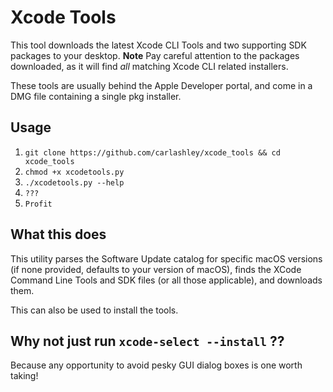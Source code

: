 # Xcode Tools

This tool downloads the latest Xcode CLI Tools and two supporting SDK packages to your desktop.
**Note** Pay careful attention to the packages downloaded, as it will find _all_ matching Xcode CLI related installers.

These tools are usually behind the Apple Developer portal, and come in a DMG file containing a single pkg installer.

## Usage
1. `git clone https://github.com/carlashley/xcode_tools && cd xcode_tools`
1. `chmod +x xcodetools.py`
1. `./xcodetools.py --help`
1. ``???``
1. `Profit`

## What this does
This utility parses the Software Update catalog for specific macOS versions (if none provided, defaults to your version of macOS), finds the XCode Command Line Tools and SDK files (or all those applicable), and downloads them.

This can also be used to install the tools.

## Why not just run  `xcode-select --install` ??
Because any opportunity to avoid pesky GUI dialog boxes is one worth taking!
